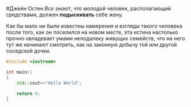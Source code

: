 #Джейн Остен
*Все знают*, что молодой человек, располагающий средствами,
должен **подыскивать** себе жену.

Как бы мало ни были известны намерения и взгляды такого человека
после того, как он поселился на новом месте, эта истина настолько прочно
овладевает умами неподалеку живущих семейств, что на него тут же
начинают смотреть, как на законную добычу той или другой соседской дочки.

```cpp
#include <iostream>

int main()
{
    std::cout<<"Hello World";

    return 0;
}
```

